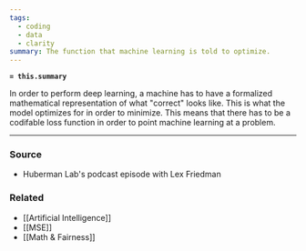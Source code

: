 ```yaml
---
tags:
  - coding
  - data
  - clarity
summary: The function that machine learning is told to optimize.
---
```

**`= this.summary`**

In order to perform deep learning, a machine has to have a formalized mathematical representation of what "correct" looks like. This is what the model optimizes for in order to minimize.
This means that there has to be a codifable loss function in order to point machine learning at a problem. 

---
### Source
- Huberman Lab's podcast episode with Lex Friedman 

### Related
- [[Artificial Intelligence]]
- [[MSE]]
- [[Math & Fairness]]